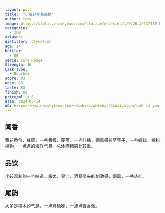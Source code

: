 ```yaml
---
layout: post
title:  "小猫14年基础款"
author: tony
image: https://static.whiskybase.com/storage/whiskies/1/9/2611/337410-big.jpg
categories:
  - 高地
aliases: 
distillery: Clynelish
age: 14
bottler:
  - OB
serie: Core Range
Strength: 46
Cask Type:
  - Bourbon
score: 83
nose: 83
taste: 83
finish: 82
price/ml: 0.6
date: 2024-03-14
WB: https://www.whiskybase.com/whiskies/whisky/192611/clynelish-14-year-old
---
```


## 闻香
黄花香气，蜂蜜，一些香蕉，菠萝，一点红糖，烟熏感甚至豆子，一些蜂蜡，橘科植物，一点点的海洋气息。总体酒精感比较重。

## 品饮
比较温和的一个味道。橡木，果汁，酒精带来的刺激感，烟熏，一些肉桂。

## 尾韵
大多是橡木的气息，一点烤桶味，一点点青香蕉。

